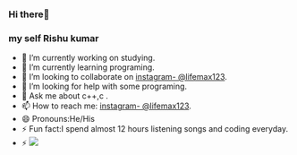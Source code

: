 ### Hi there👋
### my self Rishu kumar 


- 🔭 I’m currently working on studying.
- 🌱 I’m currently learning programing.
- 👯 I’m looking to collaborate on [instagram- @lifemax123](https://www.instagram.com/lifemax_r).
- 🤔 I’m looking for help with some programing.
- 💬 Ask me about c++,c .
- 📫 How to reach me: [instagram- @lifemax123](https://www.instagram.com/lifemax_r).
- 😄 Pronouns:He/His
- ⚡ Fun fact:I spend almost 12 hours listening songs and coding everyday.
- ⚡ <img src="https://github-readme-stats.vercel.app/api?username=lifemax123&&show_icons=true&title_color=ffffff&icon_color=bb2acf&text_color=daf7dc&bg_color=151515">
